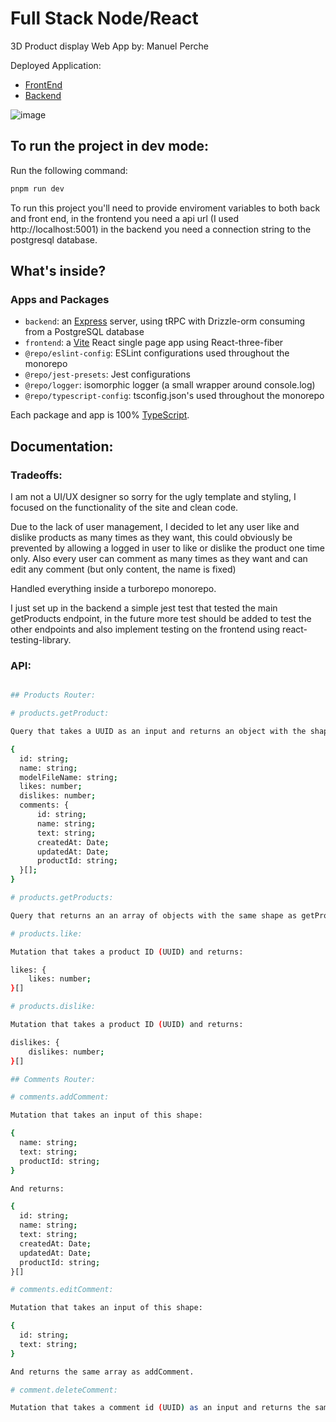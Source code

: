 # Full Stack Node/React

3D Product display Web App by: Manuel Perche

Deployed Application: 
- [FrontEnd](https://3-d-display-frontend.vercel.app/)
- [Backend](https://3-d-display-back.vercel.app/)

![image](https://github.com/manuelperche/3D-Display/assets/37191519/c0440a11-1e34-462c-80ba-88843ef25e88)

## To run the project in dev mode:

Run the following command:

```sh
pnpm run dev
```

To run this project you'll need to provide enviroment variables to both back and front end, in the frontend you need a api url (I used http://localhost:5001) in the backend you need a connection string to the postgresql database.

## What's inside?

### Apps and Packages

- `backend`: an [Express](https://expressjs.com/) server, using tRPC with Drizzle-orm consuming from a PostgreSQL database
- `frontend`: a [Vite](https://vitejs.dev/) React single page app using React-three-fiber
- `@repo/eslint-config`: ESLint configurations used throughout the monorepo
- `@repo/jest-presets`: Jest configurations
- `@repo/logger`: isomorphic logger (a small wrapper around console.log)
- `@repo/typescript-config`: tsconfig.json's used throughout the monorepo

Each package and app is 100% [TypeScript](https://www.typescriptlang.org/).

## Documentation:

### Tradeoffs: 

I am not a UI/UX designer so sorry for the ugly template and styling, I focused on the functionality of the site and clean code.

Due to the lack of user management, I decided to let any user like and dislike products as many times as they want, this could obviously be prevented by allowing a logged in user to like or dislike the product one time only.
Also every user can comment as many times as they want and can edit any comment (but only content, the name is fixed)

Handled everything inside a turborepo monorepo.

I just set up in the backend a simple jest test that tested the main getProducts endpoint, in the future more test should be added to test the other endpoints and also implement testing on the frontend using react-testing-library.

### API:

```sh

## Products Router:

# products.getProduct:

Query that takes a UUID as an input and returns an object with the shape:

{
  id: string;
  name: string;
  modelFileName: string;
  likes: number;
  dislikes: number;
  comments: {
      id: string;
      name: string;
      text: string;
      createdAt: Date;
      updatedAt: Date;
      productId: string;
  }[];
}

# products.getProducts:

Query that returns an an array of objects with the same shape as getProduct.

# products.like:

Mutation that takes a product ID (UUID) and returns:

likes: {
    likes: number;
}[]

# products.dislike:

Mutation that takes a product ID (UUID) and returns:

dislikes: {
    dislikes: number;
}[]

## Comments Router:

# comments.addComment:

Mutation that takes an input of this shape:

{
  name: string;
  text: string;
  productId: string;
}

And returns:

{
  id: string;
  name: string;
  text: string;
  createdAt: Date;
  updatedAt: Date;
  productId: string;
}[]

# comments.editComment:

Mutation that takes an input of this shape:

{
  id: string;
  text: string;
}

And returns the same array as addComment.

# comment.deleteComment:

Mutation that takes a comment id (UUID) as an input and returns the same array as addComment.


```
